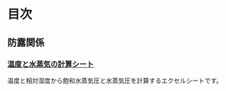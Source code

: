 # 目次

## 防露関係

### [温度と水蒸気の計算シート](https://github.com/KENKAN-Lab/teaching_material/blob/master/excel/%E6%B8%A9%E5%BA%A6%E3%81%A8%E6%B0%B4%E8%92%B8%E6%B0%97%EF%BC%88%E5%8B%89%E5%BC%B7%E4%BC%9A%E7%94%A8%EF%BC%89.xlsx)
温度と相対湿度から飽和水蒸気圧と水蒸気圧を計算するエクセルシートです。


